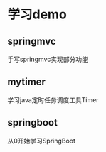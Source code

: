 # 学习demo
## springmvc
手写springmvc实现部分功能
## mytimer
学习java定时任务调度工具Timer
## springboot
从0开始学习SpringBoot
